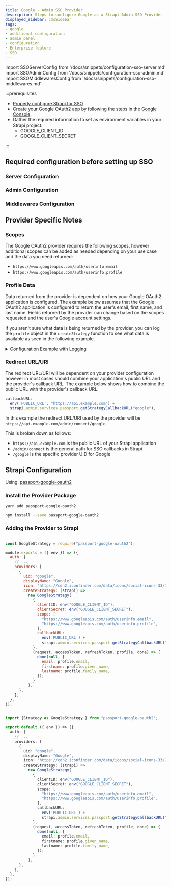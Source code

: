 ```yaml
---
title: Google - Admin SSO Provider
description: Steps to configure Google as a Strapi Admin SSO Provider
displayed_sidebar: cmsSidebar
tags: 
- google
- additional configuration
- admin panel
- configuration
- Enterprise feature
- SSO 
---
```


import SSOServerConfig from '/docs/snippets/configuration-sso-server.md'
import SSOAdminConfig from '/docs/snippets/configuration-sso-admin.md'
import SSOMiddlewaresConfig from '/docs/snippets/configuration-sso-middlewares.md'

:::prerequisites

- [Properly configure Strapi for SSO](#required-configuration-before-setting-up-sso)
- Create your Google OAuth2 app by following the steps in the [Google Console](https://developers.google.com/workspace/guides/create-credentials#oauth-client-id).
- Gather the required information to set as environment variables in your Strapi project:
  - GOOGLE_CLIENT_ID
  - GOOGLE_CLIENT_SECRET

:::

## Required configuration before setting up SSO

### Server Configuration

<SSOServerConfig />

### Admin Configuration

<SSOAdminConfig />

### Middlewares Configuration

<SSOMiddlewaresConfig />

## Provider Specific Notes

### Scopes

The Google OAuth2 provider requires the following scopes, however additional scopes can be added as needed depending on your use case and the data you need returned:

- `https://www.googleapis.com/auth/userinfo.email`
- `https://www.googleapis.com/auth/userinfo.profile`

### Profile Data

Data returned from the provider is dependent on how your Google OAuth2 application is configured. The example below assumes that the Google OAuth2 application is configured to return the user's email, first name, and last name. Fields returned by the provider can change based on the scopes requested and the user's Google account settings.

If you aren't sure what data is being returned by the provider, you can log the `profile` object in the `createStrategy` function to see what data is available as seen in the following example.

<details>
  <summary>Configuration Example with Logging</summary>

```js
(request, accessToken, refreshToken, profile, done) => {
  // See what is returned by the provider
  console.log(profile);

  done(null, {
    // Map the data returned by the provider to the Strapi user object
    email: profile.email,
    firstname: profile.given_name,
    lastname: profile.family_name,
  });
}
```

</details>

### Redirect URL/URI

The redirect URL/URI will be dependent on your provider configuration however in most cases should combine your application's public URL and the provider's callback URL. The example below shows how to combine the public URL with the provider's callback URL.

```js
callbackURL:
  env('PUBLIC_URL', "https://api.example.com") +
  strapi.admin.services.passport.getStrategyCallbackURL("google"),
```

In this example the redirect URL/URI used by the provider will be `https://api.example.com/admin/connect/google`.

This is broken down as follows:

- `https://api.example.com` is the public URL of your Strapi application
- `/admin/connect` is the general path for SSO callbacks in Strapi
- `/google` is the specific provider UID for Google

## Strapi Configuration

Using: [passport-google-oauth2](https://github.com/mstade/passport-google-oauth2)

### Install the Provider Package

<Tabs groupId="yarn-npm">

<TabItem value="yarn" label="yarn">

```sh
yarn add passport-google-oauth2
```

</TabItem>

<TabItem value="npm" label="npm">

```sh
npm install --save passport-google-oauth2
```

</TabItem>

</Tabs>

### Adding the Provider to Strapi

<Tabs groupId="js-ts">

<TabItem value="javascript" label="JavaScript">

```js title="./config/admin.js"

const GoogleStrategy = require("passport-google-oauth2");

module.exports = ({ env }) => ({
  auth: {
    // ...
    providers: [
      {
        uid: "google",
        displayName: "Google",
        icon: "https://cdn2.iconfinder.com/data/icons/social-icons-33/128/Google-512.png",
        createStrategy: (strapi) =>
          new GoogleStrategy(
            {
              clientID: env("GOOGLE_CLIENT_ID"),
              clientSecret: env("GOOGLE_CLIENT_SECRET"),
              scope: [
                "https://www.googleapis.com/auth/userinfo.email",
                "https://www.googleapis.com/auth/userinfo.profile",
              ],
              callbackURL:
                env('PUBLIC_URL') +
                strapi.admin.services.passport.getStrategyCallbackURL("google"),
            },
            (request, accessToken, refreshToken, profile, done) => {
              done(null, {
                email: profile.email,
                firstname: profile.given_name,
                lastname: profile.family_name,
              });
            }
          ),
      },
    ],
  },
});
```

</TabItem>

<TabItem value="typescript" label="TypeScript">

```ts title="./config/admin.ts"

import {Strategy as GoogleStrategy } from "passport-google-oauth2";

export default ({ env }) => ({
  auth: {
    // ...
    providers: [
      {
        uid: "google",
        displayName: "Google",
        icon: "https://cdn2.iconfinder.com/data/icons/social-icons-33/128/Google-512.png",
        createStrategy: (strapi) =>
          new GoogleStrategy(
            {
              clientID: env("GOOGLE_CLIENT_ID"),
              clientSecret: env("GOOGLE_CLIENT_SECRET"),
              scope: [
                "https://www.googleapis.com/auth/userinfo.email",
                "https://www.googleapis.com/auth/userinfo.profile",
              ],
              callbackURL:
                env('PUBLIC_URL') +
                strapi.admin.services.passport.getStrategyCallbackURL("google"),
            },
            (request, accessToken, refreshToken, profile, done) => {
              done(null, {
                email: profile.email,
                firstname: profile.given_name,
                lastname: profile.family_name,
              });
            }
          ),
      },
    ],
  },
});
```

</TabItem>

</Tabs>
